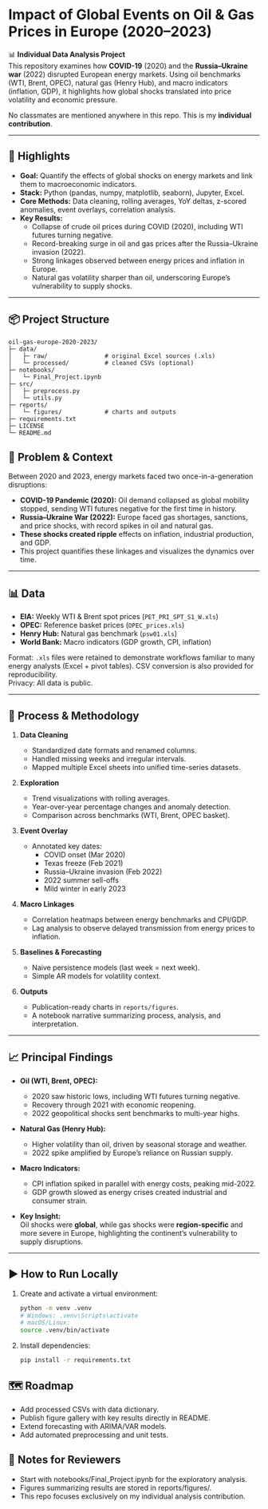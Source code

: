 # Impact of Global Events on Oil & Gas Prices in Europe (2020–2023)

📊 **Individual Data Analysis Project**  
This repository examines how **COVID-19** (2020) and the **Russia–Ukraine war** (2022) disrupted European energy markets. Using oil benchmarks (WTI, Brent, OPEC), natural gas (Henry Hub), and macro indicators (inflation, GDP), it highlights how global shocks translated into price volatility and economic pressure.

No classmates are mentioned anywhere in this repo. This is my **individual contribution**.

---

## 🚀 Highlights
- **Goal:** Quantify the effects of global shocks on energy markets and link them to macroeconomic indicators.  
- **Stack:** Python (pandas, numpy, matplotlib, seaborn), Jupyter, Excel.  
- **Core Methods:** Data cleaning, rolling averages, YoY deltas, z-scored anomalies, event overlays, correlation analysis.  
- **Key Results:**  
  - Collapse of crude oil prices during COVID (2020), including WTI futures turning negative.  
  - Record-breaking surge in oil and gas prices after the Russia–Ukraine invasion (2022).  
  - Strong linkages observed between energy prices and inflation in Europe.  
  - Natural gas volatility sharper than oil, underscoring Europe’s vulnerability to supply shocks.  

---

## 📦 Project Structure
```text
oil-gas-europe-2020-2023/
├─ data/
│   ├─ raw/                # original Excel sources (.xls)
│   └─ processed/          # cleaned CSVs (optional)
├─ notebooks/
│   └─ Final_Project.ipynb
├─ src/
│   ├─ preprocess.py
│   └─ utils.py
├─ reports/
│   └─ figures/            # charts and outputs
├─ requirements.txt
├─ LICENSE
└─ README.md
```
## 🧠 Problem & Context

Between 2020 and 2023, energy markets faced two once-in-a-generation disruptions:

- **COVID-19 Pandemic (2020):** Oil demand collapsed as global mobility stopped, sending WTI futures negative for the first time in history.
- **Russia–Ukraine War (2022):** Europe faced gas shortages, sanctions, and price shocks, with record spikes in oil and natural gas.
- **These shocks created ripple** effects on inflation, industrial production, and GDP.
- This project quantifies these linkages and visualizes the dynamics over time.

---

## 📊 Data
- **EIA:** Weekly WTI & Brent spot prices (`PET_PRI_SPT_S1_W.xls`)  
- **OPEC:** Reference basket prices (`OPEC_prices.xls`)  
- **Henry Hub:** Natural gas benchmark (`psw01.xls`)  
- **World Bank:** Macro indicators (GDP growth, CPI, inflation)  

Format: `.xls` files were retained to demonstrate workflows familiar to many energy analysts (Excel + pivot tables). CSV conversion is also provided for reproducibility.  
Privacy: All data is public.

---

## 🔧 Process & Methodology
1. **Data Cleaning**  
   - Standardized date formats and renamed columns.  
   - Handled missing weeks and irregular intervals.  
   - Mapped multiple Excel sheets into unified time-series datasets.  

2. **Exploration**  
   - Trend visualizations with rolling averages.  
   - Year-over-year percentage changes and anomaly detection.  
   - Comparison across benchmarks (WTI, Brent, OPEC basket).  

3. **Event Overlay**  
   - Annotated key dates:  
     - COVID onset (Mar 2020)  
     - Texas freeze (Feb 2021)  
     - Russia–Ukraine invasion (Feb 2022)  
     - 2022 summer sell-offs  
     - Mild winter in early 2023  

4. **Macro Linkages**  
   - Correlation heatmaps between energy benchmarks and CPI/GDP.  
   - Lag analysis to observe delayed transmission from energy prices to inflation.  

5. **Baselines & Forecasting**  
   - Naive persistence models (last week = next week).  
   - Simple AR models for volatility context.  

6. **Outputs**  
   - Publication-ready charts in `reports/figures`.  
   - A notebook narrative summarizing process, analysis, and interpretation.  

---

## 📈 Principal Findings
- **Oil (WTI, Brent, OPEC):**  
  - 2020 saw historic lows, including WTI futures turning negative.  
  - Recovery through 2021 with economic reopening.  
  - 2022 geopolitical shocks sent benchmarks to multi-year highs.  

- **Natural Gas (Henry Hub):**  
  - Higher volatility than oil, driven by seasonal storage and weather.  
  - 2022 spike amplified by Europe’s reliance on Russian supply.  

- **Macro Indicators:**  
  - CPI inflation spiked in parallel with energy costs, peaking mid-2022.  
  - GDP growth slowed as energy crises created industrial and consumer strain.  

- **Key Insight:**  
  Oil shocks were **global**, while gas shocks were **region-specific** and more severe in Europe, highlighting the continent’s vulnerability to supply disruptions.  

---

## ▶️ How to Run Locally
1. Create and activate a virtual environment:
   ```bash
   python -m venv .venv
   # Windows: .venv\Scripts\activate
   # macOS/Linux:
   source .venv/bin/activate

2. Install dependencies:
   ```bash
   pip install -r requirements.txt

## 🗺️ Roadmap

- Add processed CSVs with data dictionary.
- Publish figure gallery with key results directly in README.
- Extend forecasting with ARIMA/VAR models.
-  Add automated preprocessing and unit tests.

## 📝 Notes for Reviewers

- Start with notebooks/Final_Project.ipynb for the exploratory analysis.
- Figures summarizing results are stored in reports/figures/.
- This repo focuses exclusively on my individual analysis contribution.
